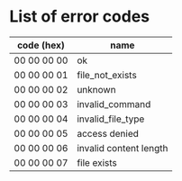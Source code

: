 
# List of error codes

| code (hex)  | name                   |
|-------------|------------------------|
| 00 00 00 00 | ok                     |
| 00 00 00 01 | file_not_exists        |
| 00 00 00 02 | unknown                |
| 00 00 00 03 | invalid_command        |
| 00 00 00 04 | invalid_file_type      |
| 00 00 00 05 | access denied          |
| 00 00 00 06 | invalid content length |
| 00 00 00 07 | file exists            |

